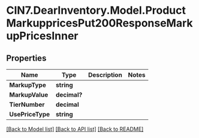 # CIN7.DearInventory.Model.ProductMarkuppricesPut200ResponseMarkupPricesInner

## Properties

| Name             | Type         | Description | Notes |
| ---------------- | ------------ | ----------- | ----- |
| **MarkupType**   | **string**   |             |
| **MarkupValue**  | **decimal?** |             |
| **TierNumber**   | **decimal**  |             |
| **UsePriceType** | **string**   |             |

[[Back to Model list]](../README.md#documentation-for-models) [[Back to API list]](../README.md#documentation-for-api-endpoints) [[Back to README]](../README.md)
